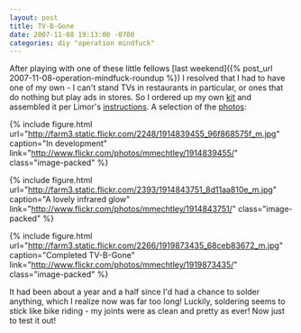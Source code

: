 ```yaml
---
layout: post
title: TV-B-Gone
date: 2007-11-08 19:13:00 -0700
categories: diy "operation mindfuck" 
---
```


After playing with one of these little fellows [last weekend]({% post_url 2007-11-08-operation-mindfuck-roundup %}) I resolved that I had to have one of my own - I can't stand TVs in restaurants in particular, or ones that do nothing but play ads in stores.  So I ordered up my own [kit](http://www.adafruit.com/index.php?main_page=product_info&amp;cPath=20&amp;products_id=73) and assembled it per Limor's [instructions](http://www.ladyada.net/make/tvbgone/). A selection of the [photos](http://www.flickr.com/photos/mmechtley/sets/72157603002003150/):

{% include figure.html url="http://farm3.static.flickr.com/2248/1914839455_96f868575f_m.jpg" caption="In development" link="http://www.flickr.com/photos/mmechtley/1914839455/" class="image-packed" %}

{% include figure.html url="http://farm3.static.flickr.com/2393/1914843751_8d11aa810e_m.jpg" caption="A lovely infrared glow" link="http://www.flickr.com/photos/mmechtley/1914843751/" class="image-packed" %}

{% include figure.html url="http://farm3.static.flickr.com/2266/1919873435_68ceb83672_m.jpg" caption="Completed TV-B-Gone" link="http://www.flickr.com/photos/mmechtley/1919873435/" class="image-packed" %}

It had been about a year and a half since I'd had a chance to solder anything, which I realize now was far too long! Luckily, soldering seems to stick like bike riding - my joints were as clean and pretty as ever! Now just to test it out!
